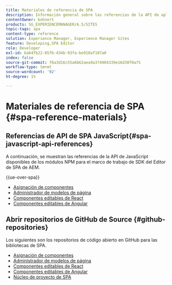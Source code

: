```yaml
---
title: Materiales de referencia de SPA
description: Información general sobre las referencias de la API de aplicaciones de una sola página y los repositorios de código fuente
contentOwner: bohnert
products: SG_EXPERIENCEMANAGER/6.5/SITES
topic-tags: spa
content-type: reference
solution: Experience Manager, Experience Manager Sites
feature: Developing,SPA Editor
role: Developer
exl-id: ba64fb22-85fb-434b-93fa-be910af107a0
index: false
source-git-commit: f6a3d16c55a6b62aea9a374904339e16d30f0a75
workflow-type: tm+mt
source-wordcount: '92'
ht-degree: 1%

---
```



# Materiales de referencia de SPA {#spa-reference-materials}

## Referencias de API de SPA JavaScript{#spa-javascript-api-references}

A continuación, se muestran las referencias de la API de JavaScript disponibles de los módulos NPM para el marco de trabajo de SDK del Editor de SPA de AEM.

{{ue-over-spa}}

* [Asignación de componentes](https://www.npmjs.com/package/@adobe/aem-spa-component-mapping)
* [Administrador de modelos de página](https://www.npmjs.com/package/@adobe/aem-spa-model-manager)
* [Componentes editables de React](https://www.npmjs.com/package/@adobe/aem-react-editable-components)
* [Componentes editables de Angular](https://www.npmjs.com/package/@adobe/aem-angular-editable-components)

## Abrir repositorios de GitHub de Source {#github-repositories}

Los siguientes son los repositorios de código abierto en GitHub para las bibliotecas de SPA.

* [Asignación de componentes](https://github.com/adobe/aem-spa-component-mapping)
* [Administrador de modelos de página](https://github.com/adobe/aem-spa-page-model-manager)
* [Componentes editables de React](https://github.com/adobe/aem-react-editable-components)
* [Componentes editables de Angular](https://github.com/adobe/aem-angular-editable-components)
* [Núcleo de proyecto de SPA](https://github.com/adobe/aem-spa-project-core)
